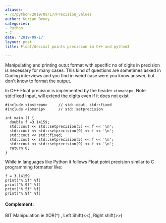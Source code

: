 ```yaml
---
aliases:
- /c/python/2019/09/17/Precision_values
author: Kurian Benoy
categories:
- Python
- C
date: '2019-09-17'
layout: post
title: Float/decimal points precision in C++ and python3

---
```


Manipulating and printing outut format with specific no of digits in precision
is necessary for many cases. This kind of questions are sometimes asked in Coding 
interviews and you find in weird case were you know answer, but don't know to 
format the output.

In C++ Float precision is implemented by the header `<iomanip>`. Note std::fixed input, will extend the digits even if
it does not exist

```
#include <iostream>     // std::cout, std::fixed
#include <iomanip>      // std::setprecision

int main () {
  double f =3.14159;
  std::cout << std::setprecision(5) << f << '\n';
  std::cout << std::setprecision(9) << f << '\n';
  std::cout << std::fixed;
  std::cout << std::setprecision(5) << f << '\n';
  std::cout << std::setprecision(9) << f << '\n';
  return 0;
}
```

While in languages like Python it follows Float point precision similar to C programming
formatter like:

```
f = 3.14159
print("%.5f" %f)
print("%.9f" %f)
print("%.5f" %f)
print("%.9f" %f)
```

#### Complement:
BIT Manipulation ie XOR(^) , Left Shift(<<), Right shift(>>)
